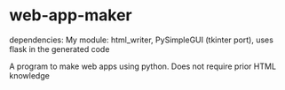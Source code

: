 # web-app-maker 

dependencies: My module: html_writer, PySimpleGUI (tkinter port), uses flask in the generated code

A program to make web apps using python. Does not require prior HTML knowledge
